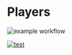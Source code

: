 # Players

![example workflow](https://github.com/Dyrden/Players/actions/workflows/main_playersdat22v2mdd.yml/badge.svg)

[![test](https://github.com/Dyrden/Players/actions/workflows/main_playersdat22v2mdd.yml/badge.svg)](https://github.com/Dyrden/Players/actions/workflows/main_playersdat22v2mdd.yml)
